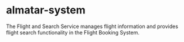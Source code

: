 # almatar-system
 The Flight and Search Service manages flight information and provides flight search functionality in the Flight Booking System.
